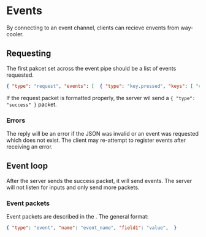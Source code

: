 # Events
By connecting to an event channel, clients can recieve envents from way-cooler.

## Requesting
The first pakcet set across the event pipe should be a list of events requested.
```json
{ "type": "request", "events": [  { "type": "key.pressed", "keys": [ "ctrl", "alt", "delete" ] }, "workspace.switched" ] }
```
If the request packet is formatted properly, the server wil send a `{ "type": "success" }` packet.

### Errors
The reply will be an error if the JSON was invalid or an event was requested which does not exist.
The client may re-attempt to register events after receiving an error.

## Event loop
After the server sends the success packet, it will send events. The server will not listen for inputs and only send more packets.

### Event packets
Event packets are described in the <event docs>. The general format:
```json
{ "type": "event", "name": "event_name", "field1": "value",  }
```
